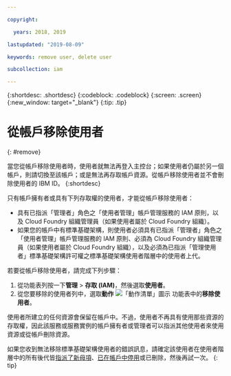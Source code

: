 ```yaml
---

copyright:

  years: 2018, 2019

lastupdated: "2019-08-09"

keywords: remove user, delete user

subcollection: iam

---
```


{:shortdesc: .shortdesc}
{:codeblock: .codeblock}
{:screen: .screen}
{:new_window: target="_blank"}
{:tip: .tip}

# 從帳戶移除使用者
{: #remove}

當您從帳戶移除使用者時，使用者就無法再登入主控台；如果使用者仍屬於另一個帳戶，則請切換至該帳戶；或是無法再存取帳戶資源。從帳戶移除使用者並不會刪除使用者的 IBM ID。
{:shortdesc}

只有帳戶擁有者或具有下列存取權的使用者，才能從帳戶移除使用者：

* 具有已指派「管理者」角色之「使用者管理」帳戶管理服務的 IAM 原則，以及 Cloud Foundry 組織管理員（如果使用者屬於 Cloud Foundry 組織）。
* 如果您的帳戶中有標準基礎架構，則使用者必須具有已指派「管理者」角色之「使用者管理」帳戶管理服務的 IAM 原則、必須為 Cloud Foundry 組織管理員（如果使用者屬於 Cloud Foundry 組織），以及必須為已指派「管理使用者」標準基礎架構許可權之標準基礎架構使用者階層中的使用者上代。

若要從帳戶移除使用者，請完成下列步驟：

1. 從功能表列按一下**管理** &gt; **存取 (IAM)**，然後選取**使用者**。
2. 從您要移除的使用者列中，選取**動作** ![「動作清單」圖示](../icons/action-menu-icon.svg) 功能表中的**移除使用者**。

使用者所建立的任何資源會保留在帳戶中。不過，使用者不再具有使用那些資源的存取權，因此該服務或服務實例的帳戶擁有者或管理者可以指派其他使用者來使用資源或從帳戶刪除資源。

如果您收到無法移除標準基礎架構使用者的錯誤訊息，請確定該使用者在使用者階層中的所有後代皆[指派了新母項](/docs/iam?topic=iam-update-parent)、[已在帳戶中停用](/docs/iam?topic=iam-status)或已刪除，然後再試一次。
{: tip}
